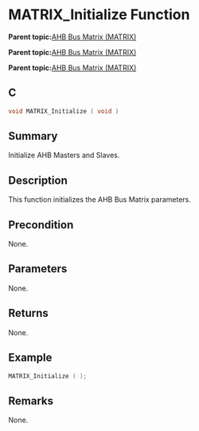 # MATRIX\_Initialize Function

**Parent topic:**[AHB Bus Matrix \(MATRIX\)](GUID-E6BB42AB-06D4-49B0-B70A-E23837320328.md)

**Parent topic:**[AHB Bus Matrix \(MATRIX\)](GUID-93DD329A-3A11-471C-BF39-F48583742594.md)

**Parent topic:**[AHB Bus Matrix \(MATRIX\)](GUID-35F045F1-45BD-4CA4-8577-A5D1F277C4D1.md)

## C

```c
void MATRIX_Initialize ( void )
```

## Summary

Initialize AHB Masters and Slaves.

## Description

This function initializes the AHB Bus Matrix parameters.

## Precondition

None.

## Parameters

None.

## Returns

None.

## Example

```c
MATRIX_Initialize ( );
```

## Remarks

None.


